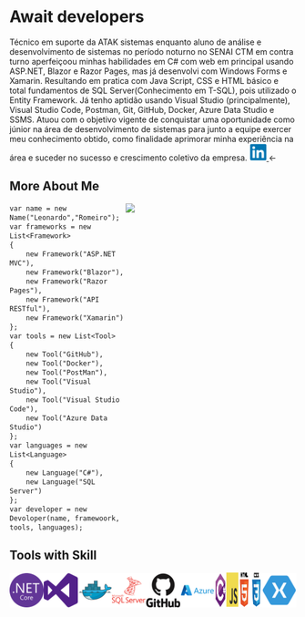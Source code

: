 # Await developers

Técnico em suporte da ATAK sistemas enquanto aluno de análise e desenvolvimento de sistemas no período noturno no SENAI CTM em contra turno aperfeiçoou minhas habilidades em C# com web em principal usando ASP.NET, Blazor e Razor Pages, mas já desenvolvi com Windows Forms e Xamarin. Resultando em pratica com Java Script, CSS e HTML básico e total fundamentos de SQL Server(Conhecimento em T-SQL), pois utilizado o Entity Framework. Já tenho aptidão usando Visual Studio (principalmente), Visual Studio Code, Postman, Git, GitHub, Docker, Azure Data Studio e SSMS. Atuou com o objetivo vigente de conquistar uma oportunidade como júnior na área de desenvolvimento de sistemas para junto a equipe exercer meu conhecimento obtido, como finalidade aprimorar minha experiência na área e suceder no sucesso e crescimento coletivo da empresa. 
<a href="https://www.linkedin.com/in/leonardoromeiro/" target="_blank"> <img height="30" src="https://github.com/devicons/devicon/blob/master/icons/linkedin/linkedin-original.svg" alt="LinkedIn"> </a> <-

## More About Me

<img align="right" width="300" src="https://i2.wp.com/allhtaccess.info/wp-content/uploads/2018/03/programming.gif?fit=1281%2C716&ssl=1" />

```CSharp
var name = new Name("Leonardo","Romeiro");
var frameworks = new List<Framework>
{
    new Framework("ASP.NET MVC"),
    new Framework("Blazor"),
    new Framework("Razor Pages"),
    new Framework("API RESTful"),
    new Framework("Xamarin")
};
var tools = new List<Tool>
{
    new Tool("GitHub"),
    new Tool("Docker"),
    new Tool("PostMan"),
    new Tool("Visual Studio"),
    new Tool("Visual Studio Code"),
    new Tool("Azure Data Studio")
};
var languages = new List<Language>
{
    new Language("C#"),
    new Language("SQL Server")
};
var developer = new Devoloper(name, framewoork, tools, languages);
```

## Tools with Skill

<div style="display: flex; justify-content: space-between; align-items: center;">
  <img height="60" src="https://raw.githubusercontent.com/devicons/devicon/master/icons/dotnetcore/dotnetcore-original.svg">
  <img height="60" src="https://raw.githubusercontent.com/devicons/devicon/master/icons/visualstudio/visualstudio-plain.svg">
  <img height="60" src="https://raw.githubusercontent.com/devicons/devicon/master/icons/docker/docker-original.svg">
  <img height="60" src="https://github.com/devicons/devicon/blob/master/icons/microsoftsqlserver/microsoftsqlserver-plain-wordmark.svg">
  <img height="60" src="https://github.com/devicons/devicon/blob/master/icons/github/github-original-wordmark.svg">
  <img height="60" src="https://github.com/devicons/devicon/blob/master/icons/azure/azure-original-wordmark.svg">
  <a href="https://www.w3schools.com/cs/" target="_blank" style="display: flex; align-items: center;">
    <img height="60" src="https://raw.githubusercontent.com/devicons/devicon/master/icons/csharp/csharp-original.svg" alt="csharp">
  </a>
  <code><img height="60" src="https://raw.githubusercontent.com/github/explore/80688e429a7d4ef2fca1e82350fe8e3517d3494d/topics/javascript/javascript.png"></code>
  <code><img height="60" src="https://raw.githubusercontent.com/github/explore/80688e429a7d4ef2fca1e82350fe8e3517d3494d/topics/html/html.png"></code>
  <code><img height="60" src="https://raw.githubusercontent.com/github/explore/80688e429a7d4ef2fca1e82350fe8e3517d3494d/topics/css/css.png"></code>
  <img height="60" src="https://github.com/devicons/devicon/blob/master/icons/xamarin/xamarin-original.svg">
</div>

[linkedin]: https://www.linkedin.com/in/LeozinRomeiro/

<br>
